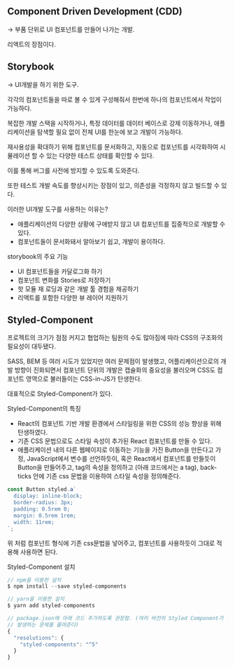 ## Component Driven Development (CDD)

→ 부품 단위로 UI 컴포넌트를 만들어 나가는 개발.

리액트의 장점이다.

## Storybook

→ UI개발을 하기 위한 도구.

각각의 컴포넌트들을 따로 볼 수 있게 구성해줘서 한번에 하나의 컴포넌트에서 작업이 가능하다.

복잡한 개발 스택을 시작하거나, 특정 데이터를 데이터 베이스로 강제 이동하거나, 애플리케이션을 탐색할 필요 없이 전체 UI를 한눈에 보고 개발이 가능하다.

재사용성을 확대하기 위해 컴포넌트를 문서화하고, 자동으로 컴포넌트를 시각화하여 시뮬레이션 할 수 있는 다양한 테스트 상태를 확인할 수 있다.

이를 통해 버그를 사전에 방지할 수 있도록 도와준다.

또한 테스트 개발 속도를 향상시키는 장점이 있고, 의존성을 걱정하지 않고 빌드할 수 있다.

이러한 UI개발 도구를 사용하는 이유는?

- 애플리케이션의 다양한 상황에 구애받지 않고 UI 컴포넌트를 집중적으로 개발할 수 있다.
- 컴포넌트들이 문서화돼서 알아보기 쉽고, 개발이 용이하다.

storybook의 주요 기능

- UI 컴포넌트들을 카달로그화 하기
- 컴포넌트 변화를 Stories로 저장하기
- 핫 모듈 재 로딩과 같은 개발 툴 경험을 제공하기
- 리액트를 포함한 다양한 뷰 레이어 지원하기

## Styled-Component

프로젝트의 크기가 점점 커지고 협업하는 팀원의 수도 많아짐에 따라 CSS의 구조화의 필요성이 대두됐다.

SASS, BEM 등 여러 시도가 있었지만 여러 문제점이 발생했고, 어플리케이션으로의 개발 방향이 진화되면서 컴포넌트 단위의 개발은 캡슐화의 중요성을 불러오며 CSS도 컴포넌트 영역으로 불러들이는 CSS-in-JS가 탄생한다.

대표적으로 Styled-Component가 있다.

Styled-Component의 특징

- React의 컴포넌트 기반 개발 환경에서 스타일링을 위한 CSS의 성능 향상을 위해 탄생하였다.
- 기존 CSS 문법으로도 스타일 속성이 추가된 React 컴포넌트를 만들 수 있다.
- 애플리케이션 내의 다른 웹페이지로 이동하는 기능을 가진 Button을 만든다고 가정,
JavaScript에서 변수를 선언하듯이, 혹은 React에서 컴포넌트를 만들듯이 Button을 만들어주고,
tag의 속성을 정의하고 (아래 코드에서는 a tag), back-ticks 안에 기존 css 문법을 이용하여 스타일 속성을 정의해준다.

```jsx
const Button styled.a`
  display: inline-block;
  border-radius: 3px;
  padding: 0.5rem 0;
  margin: 0.5rem 1rem;
  width: 11rem;
`;
```

위 처럼 컴포넌트 형식에 기존 css문법을 넣어주고, 컴포넌트를 사용하듯이 그대로 적용해 사용하면 된다.

Styled-Component 설치

```jsx
// npm을 이용한 설치
$ npm install --save styled-components

// yarn을 이용한 설치
$ yarn add styled-components

// package.json에 아래 코드 추가하도록 권장함. (여러 버전의 Styled Component가 설치되어
// 발생하는 문제를 줄여준다)
{
  "resolutions": {
    "styled-components": "^5"
  }
}
```